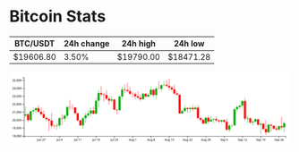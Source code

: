 # Bitcoin Stats

BTC/USDT|24h change|24h high|24h low|
|---|---|---|---|
|$19606.80|3.50%|$19790.00|$18471.28|

<img src="./chart.svg">
